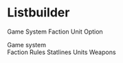 # Listbuilder
Game System
	Faction
		Unit
			Option
			
Game system			
Faction
Rules
Statlines
	Units
	Weapons
	
